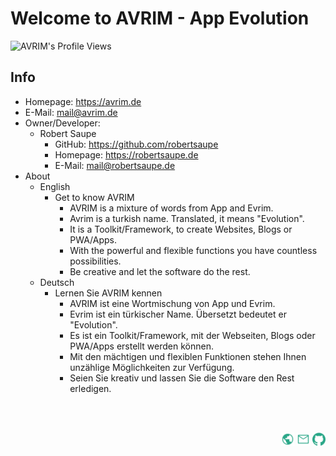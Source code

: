 # Welcome to AVRIM - App Evolution

<p align="left"><img src="https://komarev.com/ghpvc/?username=avrim&label=Views&color=brightgreen&style=for-the-badge" alt="AVRIM's Profile Views" /></p>

## Info

- Homepage: <https://avrim.de>
- E-Mail: <mail@avrim.de>
- Owner/Developer:
  - Robert Saupe
    - GitHub: <https://github.com/robertsaupe>
    - Homepage: <https://robertsaupe.de>
    - E-Mail: <mail@robertsaupe.de>
- About
  - English
    - Get to know AVRIM
      - AVRIM is a mixture of words from App and Evrim.
      - Avrim is a turkish name. Translated, it means "Evolution".
      - It is a Toolkit/Framework, to create Websites, Blogs or PWA/Apps.
      - With the powerful and flexible functions you have countless possibilities.
      - Be creative and let the software do the rest.
  - Deutsch
    - Lernen Sie AVRIM kennen
      - AVRIM ist eine Wortmischung von App und Evrim.
      - Evrim ist ein türkischer Name. Übersetzt bedeutet er "Evolution".
      - Es ist ein Toolkit/Framework, mit der Webseiten, Blogs oder PWA/Apps erstellt werden können.
      - Mit den mächtigen und flexiblen Funktionen stehen Ihnen unzählige Möglichkeiten zur Verfügung.
      - Seien Sie kreativ und lassen Sie die Software den Rest erledigen.

<br />
<br />

<p align="right">
<a href="https://avrim.de"><img alt="AVRIM | Homepage" title="AVRIM | Homepage" width="21px" src="https://raw.githubusercontent.com/avrim/.github/main/assets/material-design-icons/public_custom.svg" /></a>
<a href="mailto:mail@avrim.de"><img alt="AVRIM | Mail" title="AVRIM | Mail" width="21px" src="https://raw.githubusercontent.com/avrim/.github/main/assets/material-design-icons/mail_custom.svg" /></a>
<a href="https://github.com/avrim"><img alt="AVRIM | GitHub" title="AVRIM | GitHub" width="21px" src="https://raw.githubusercontent.com/avrim/.github/main/assets/github_custom.svg" /></a>
</p>
